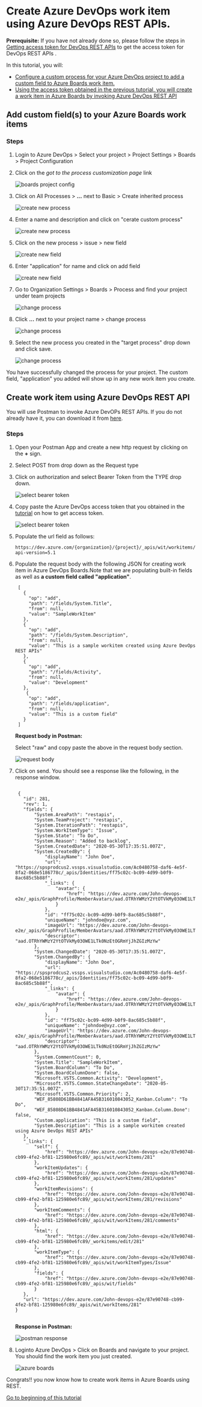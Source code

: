 # Create Azure DevOps work item using Azure DevOps REST APIs.  

**Prerequisite:** If you have not already done so, please follow the steps in [Getting access token for DevOps REST APIs][2] to get the access token for DevOps REST APIs . 

In this tutorial, you will:
- [Configure a custom process for your Azure DevOps project to add a custom field to Azure Boards work item.](#u1)
- [Using the access token obtained in the previous tutorial, you will create a work item in Azure Boards by invoking Azure DevOps REST API](#u2)


## <a name="u1"> Add custom field(s) to your Azure Boards work items
  
  ### Steps
   
  1. Login to Azure DevOps > Select your project > Project Settings > Boards > Project Configuration
  2. Click on the _got to the process customization page_ link  
       
     ![boards project config](./images/boards-project-config.png)  
     
  3. Click on All Processes > **...** next to Basic > Create inherited process
     
     ![create new process](./images/create-inherited-process.png)  
     
  4. Enter a name and description and click on "cerate custom process"
  
      ![create new process](./images/new-process.png)  
  
  5. Click on the new process > issue > new field
  
     ![create new field](./images/create-new-field.png)  
     
  6. Enter "application" for name and click on add field
    
     ![create new field](./images/application-field.png) 
     
  7. Go to Organization Settings > Boards > Process and find your project under team projects
    
     ![change process ](./images/change-process-1.png) 
  
  8. Click **...** next to your project name > change process
    
     ![change process ](./images/change-process-2.png) 
     
  9. Select the new process you created in the "target process" drop down and click save.
    
     ![change process ](./images/change-process-3.png) 
     
You have successfully changed the process for your project. The custom field, "application" you added will show up in any new work item you create.


  
## <a name="u2"> Create work item using Azure DevOps REST API
  
  You will use Postman to invoke Azure DevOPs REST APIs. If you do not already have it, you can download it from [here][1].
  
  ### Steps  
  
  1. Open your Postman App and create a new http request by clicking on the **+** sign. 
  2. Select POST from drop down as the Request type
  3. Click on authorization and select Bearer Token from the TYPE drop down.  
     
     ![select bearer token](./images/select-bearer-token.png)  
  4. Copy paste the Azure DevOps access token that you obtained in the [tutorial][2] on how to get access token.  
      
     ![select bearer token](./images/bearer-token-entry.PNG)  
     
  5. Populate the url field as follows:
     
     ```
     https://dev.azure.com/{organization}/{project}/_apis/wit/workitems/$issue?api-version=5.1
     
     ```
  6. Populate the request body with the following JSON for creating work item in Azure DevOps Boards.Note that we are populating built-in fields as well as **a custom field called "application"**. 
  
     ```
      [
        {
          "op": "add",
          "path": "/fields/System.Title",
          "from": null,
          "value": "SampleWorkItem"
        },
        {
          "op": "add",
          "path": "/fields/System.Description",
          "from": null,
          "value": "This is a sample workitem created using Azure DevOps REST APIs"
        },
        {
          "op": "add",
          "path": "/fields/Activity",
          "from": null,
          "value": "Development"
        },
         {
          "op": "add",
          "path": "/fields/application",
          "from": null,
          "value": "This is a custom field"
        }
      ]
     ```
     **Request body in Postman:**
     
     Select "raw" and copy paste the above in the request body section.
     
      ![request body](./images/req-body.png)  
      
  7. Click on send. You should see a response like the following, in the response window.
    
     ```
     
      {
        "id": 281,
        "rev": 1,
        "fields": {
            "System.AreaPath": "restapis",
            "System.TeamProject": "restapis",
            "System.IterationPath": "restapis",
            "System.WorkItemType": "Issue",
            "System.State": "To Do",
            "System.Reason": "Added to backlog",
            "System.CreatedDate": "2020-05-30T17:35:51.007Z",
            "System.CreatedBy": {
                "displayName": "John Doe",
                "url": "https://spsprodcus2.vssps.visualstudio.com/Ac0480758-daf6-4e5f-8fa2-068e5186778c/_apis/Identities/ff75c02c-bc09-4d99-b0f9-8ac685c5b88f",
                "_links": {
                    "avatar": {
                        "href": "https://dev.azure.com/John-devops-e2e/_apis/GraphProfile/MemberAvatars/aad.OTRhYWMzY2YtOTVkMy03OWE1LTk0NzEtOGRmYjJhZGIzMzYw"
                    }
                },
                "id": "ff75c02c-bc09-4d99-b0f9-8ac685c5b88f",
                "uniqueName": "johndoe@xyz.com",
                "imageUrl": "https://dev.azure.com/John-devops-e2e/_apis/GraphProfile/MemberAvatars/aad.OTRhYWMzY2YtOTVkMy03OWE1LTk0NzEtOGRmYjJhZGIzMzYw",
                "descriptor": "aad.OTRhYWMzY2YtOTVkMy03OWE1LTk0NzEtOGRmYjJhZGIzMzYw"
            },
            "System.ChangedDate": "2020-05-30T17:35:51.007Z",
            "System.ChangedBy": {
                "displayName": "John Doe",
                "url": "https://spsprodcus2.vssps.visualstudio.com/Ac0480758-daf6-4e5f-8fa2-068e5186778c/_apis/Identities/ff75c02c-bc09-4d99-b0f9-8ac685c5b88f",
                "_links": {
                    "avatar": {
                        "href": "https://dev.azure.com/John-devops-e2e/_apis/GraphProfile/MemberAvatars/aad.OTRhYWMzY2YtOTVkMy03OWE1LTk0NzEtOGRmYjJhZGIzMzYw"
                    }
                },
                "id": "ff75c02c-bc09-4d99-b0f9-8ac685c5b88f",
                "uniqueName": "johndoe@xyz.com",
                "imageUrl": "https://dev.azure.com/John-devops-e2e/_apis/GraphProfile/MemberAvatars/aad.OTRhYWMzY2YtOTVkMy03OWE1LTk0NzEtOGRmYjJhZGIzMzYw",
                "descriptor": "aad.OTRhYWMzY2YtOTVkMy03OWE1LTk0NzEtOGRmYjJhZGIzMzYw"
            },
            "System.CommentCount": 0,
            "System.Title": "SampleWorkItem",
            "System.BoardColumn": "To Do",
            "System.BoardColumnDone": false,
            "Microsoft.VSTS.Common.Activity": "Development",
            "Microsoft.VSTS.Common.StateChangeDate": "2020-05-30T17:35:51.007Z",
            "Microsoft.VSTS.Common.Priority": 2,
            "WEF_85808D61BB4841AFA45B316010843052_Kanban.Column": "To Do",
            "WEF_85808D61BB4841AFA45B316010843052_Kanban.Column.Done": false,
            "Custom.application": "This is a custom field",
            "System.Description": "This is a sample workitem created using Azure DevOps REST APIs"
        },
        "_links": {
            "self": {
                "href": "https://dev.azure.com/John-devops-e2e/87e90748-cb99-4fe2-bf81-125980e6fc89/_apis/wit/workItems/281"
            },
            "workItemUpdates": {
                "href": "https://dev.azure.com/John-devops-e2e/87e90748-cb99-4fe2-bf81-125980e6fc89/_apis/wit/workItems/281/updates"
            },
            "workItemRevisions": {
                "href": "https://dev.azure.com/John-devops-e2e/87e90748-cb99-4fe2-bf81-125980e6fc89/_apis/wit/workItems/281/revisions"
            },
            "workItemComments": {
                "href": "https://dev.azure.com/John-devops-e2e/87e90748-cb99-4fe2-bf81-125980e6fc89/_apis/wit/workItems/281/comments"
            },
            "html": {
                "href": "https://dev.azure.com/John-devops-e2e/87e90748-cb99-4fe2-bf81-125980e6fc89/_workitems/edit/281"
            },
            "workItemType": {
                "href": "https://dev.azure.com/John-devops-e2e/87e90748-cb99-4fe2-bf81-125980e6fc89/_apis/wit/workItemTypes/Issue"
            },
            "fields": {
                "href": "https://dev.azure.com/John-devops-e2e/87e90748-cb99-4fe2-bf81-125980e6fc89/_apis/wit/fields"
            }
        },
        "url": "https://dev.azure.com/John-devops-e2e/87e90748-cb99-4fe2-bf81-125980e6fc89/_apis/wit/workItems/281"
     }
         
     ```
     **Response in Postman:**  
     
     ![postman response](./images/response.png)  
     
   8. Loginto Azure DevOps > Click on Boards and navigate to your project. You should find the work item you just created.
   
      ![azure boards](./images/boards-wkitem.png)  
        
       
Congrats!! you now know how to create work items in Azure Boards using REST.  

[Go to beginning of this tutorial][3]      


[1]:https://www.postman.com/downloads/
[2]:https://github.com/aj3705/AzureDevOps/blob/master/restapis/ado-authentication.md
[3]:https://github.com/aj3705/AzureDevOps/blob/master/restapis/ado-rest-api-tutorial.md
